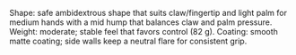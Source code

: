 Shape: safe ambidextrous shape that suits claw/fingertip and light palm for medium hands with a mid hump that balances claw and palm pressure.
Weight: moderate; stable feel that favors control (82 g).
Coating: smooth matte coating; side walls keep a neutral flare for consistent grip.

